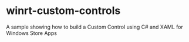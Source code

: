 winrt-custom-controls
=====================

A sample showing how to build a Custom Control using C# and XAML for Windows Store Apps
